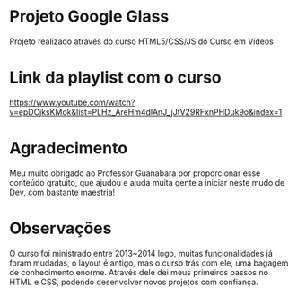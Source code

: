 # Projeto Google Glass
Projeto realizado através do curso HTML5/CSS/JS do Curso em Vídeos

# Link da playlist com o curso

https://www.youtube.com/watch?v=epDCjksKMok&list=PLHz_AreHm4dlAnJ_jJtV29RFxnPHDuk9o&index=1

# Agradecimento 

Meu muito obrigado ao Professor Guanabara por proporcionar esse conteúdo gratuito, 
que ajudou e ajuda muita gente a iniciar neste mudo de Dev, com bastante maestria!

# Observações 

O curso foi ministrado entre 2013~2014 logo, muitas funcionalidades já foram mudadas, o layout é antigo, mas o curso trás com ele, uma bagagem de conhecimento enorme. Através dele dei meus primeiros passos no HTML e CSS, podendo desenvolver novos projetos com confiança.